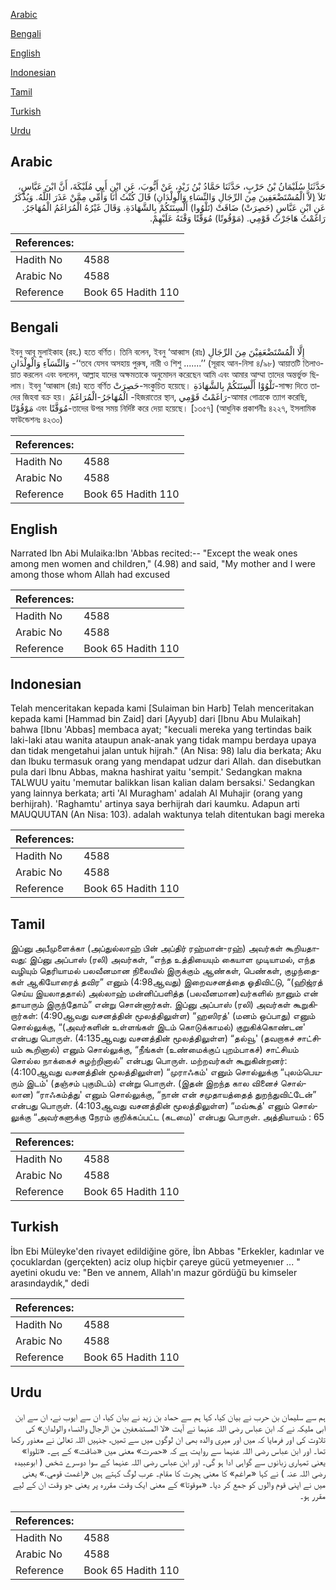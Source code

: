 [Arabic](#arabic)

[Bengali](#bengali)

[English](#english)

[Indonesian](#indonesian)

[Tamil](#tamil)

[Turkish](#turkish)

[Urdu](#urdu)

## Arabic


<div dir="rtl" lang="ar" style={{fontSize:'larger',backgroundColor:'#f8f9fa',padding:20}}>
حَدَّثَنَا سُلَيْمَانُ بْنُ حَرْبٍ، حَدَّثَنَا حَمَّادُ بْنُ زَيْدٍ، عَنْ أَيُّوبَ، عَنِ ابْنِ أَبِي مُلَيْكَةَ، أَنَّ ابْنَ عَبَّاسٍ، تَلاَ ‏(‏ِلاَّ الْمُسْتَضْعَفِينَ مِنَ الرِّجَالِ وَالنِّسَاءِ وَالْوِلْدَانِ‏)‏ قَالَ كُنْتُ أَنَا وَأُمِّي مِمَّنْ عَذَرَ اللَّهُ‏.‏ وَيُذْكَرُ عَنِ ابْنِ عَبَّاسٍ ‏(‏حَصِرَتْ‏)‏ ضَاقَتْ ‏(‏تَلْوُوا‏)‏ أَلْسِنَتَكُمْ بِالشَّهَادَةِ‏.‏ وَقَالَ غَيْرُهُ الْمُرَاغَمُ الْمُهَاجَرُ‏.‏ رَاغَمْتُ هَاجَرْتُ قَوْمِي‏.‏ ‏(‏مَوْقُوتًا‏)‏ مُوَقَّتًا وَقْتَهُ عَلَيْهِمْ‏.‏
</div>
<div style={{backgroundColor:'#f8f9fa',padding:20, marginBottom: 10}}><table> <thead> <tr> <th>References:</th> <th></th> </tr> </thead> <tbody><tr><td>Hadith No</td><td>4588</td></tr><tr><td>Arabic No</td><td>4588</td></tr><tr><td>Reference</td><td>Book 65 Hadith 110</td></tr></tbody></table></div>

## Bengali


<div dir="ltr" lang="bn" style={{fontSize:'larger',backgroundColor:'#f8f9fa',padding:20}}>
ইবনু আবূ মুলাইকাহ (রহ.) হতে বর্ণিত। তিনি বলেন, ইবনু ‘আব্বাস (রাঃ) إِلَّا الْمُسْتَضْعَفِيْنَ مِنَ الرِّجَالِ وَالنِّسَآءِ وَالْوِلْدَانِ -‘‘তবে যেসব অসহায় পুরুষ, নারী ও শিশু .......’’ (সূরাহ আন-নিসা ৪/৯৮) আয়াতটি তিলাওয়াত করলেন এবং বললেন, আল্লাহ যাদের অক্ষমতাকে অনুমোদন করেছেন আমি এবং আমার আম্মা তাদের অন্তর্ভুক্ত ছিলাম। ইবনু ‘আব্বাস (রাঃ) হতে বর্ণিত حَصِرَتْ-সংকুচিত হয়েছে। تَلْوُوْا أَلْسِنَتَكُمْ بِالشَّهَادَةِ-সাক্ষ্য দিতে তাদের জিহবা বক্র হয়। الْمُهَاجَرُ-الْمُرَاغَمُ -হিজরাতের স্থান, رَاغَمْتُ قَوْمِي-আমার গোত্রকে ত্যাগ করেছি, مَوْقُوْتًا এবং مُوَقَّتًا-তাদের উপর সময় নির্দিষ্ট করে দেয়া হয়েছে। [১৩৫৭] (আধুনিক প্রকাশনীঃ ৪২২৭, ইসলামিক ফাউন্ডেশনঃ ৪২৩০)
</div>
<div style={{backgroundColor:'#f8f9fa',padding:20, marginBottom: 10}}><table> <thead> <tr> <th>References:</th> <th></th> </tr> </thead> <tbody><tr><td>Hadith No</td><td>4588</td></tr><tr><td>Arabic No</td><td>4588</td></tr><tr><td>Reference</td><td>Book 65 Hadith 110</td></tr></tbody></table></div>

## English


<div dir="ltr" lang="en" style={{fontSize:'larger',backgroundColor:'#f8f9fa',padding:20}}>
Narrated Ibn Abi Mulaika:Ibn 'Abbas recited:-- "Except the weak ones among men women and children," (4.98) and said, "My mother and I were among those whom Allah had excused
</div>
<div style={{backgroundColor:'#f8f9fa',padding:20, marginBottom: 10}}><table> <thead> <tr> <th>References:</th> <th></th> </tr> </thead> <tbody><tr><td>Hadith No</td><td>4588</td></tr><tr><td>Arabic No</td><td>4588</td></tr><tr><td>Reference</td><td>Book 65 Hadith 110</td></tr></tbody></table></div>

## Indonesian


<div dir="ltr" lang="id" style={{fontSize:'larger',backgroundColor:'#f8f9fa',padding:20}}>
Telah menceritakan kepada kami [Sulaiman bin Harb] Telah menceritakan kepada kami [Hammad bin Zaid] dari [Ayyub] dari [Ibnu Abu Mulaikah] bahwa [Ibnu 'Abbas] membaca ayat; "kecuali mereka yang tertindas baik laki-laki atau wanita ataupun anak-anak yang tidak mampu berdaya upaya dan tidak mengetahui jalan untuk hijrah." (An Nisa: 98) lalu dia berkata; Aku dan Ibuku termasuk orang yang mendapat udzur dari Allah. dan disebutkan pula dari Ibnu Abbas, makna hashirat yaitu 'sempit.' Sedangkan makna TALWUU yaitu 'memutar balikkan lisan kalian dalam bersaksi.' Sedangkan yang lainnya berkata; arti 'Al Muragham' adalah Al Muhajir (orang yang berhijrah). 'Raghamtu' artinya saya berhijrah dari kaumku. Adapun arti MAUQUUTAN (An Nisa: 103). adalah waktunya telah ditentukan bagi mereka
</div>
<div style={{backgroundColor:'#f8f9fa',padding:20, marginBottom: 10}}><table> <thead> <tr> <th>References:</th> <th></th> </tr> </thead> <tbody><tr><td>Hadith No</td><td>4588</td></tr><tr><td>Arabic No</td><td>4588</td></tr><tr><td>Reference</td><td>Book 65 Hadith 110</td></tr></tbody></table></div>

## Tamil


<div dir="ltr" lang="ta" style={{fontSize:'larger',backgroundColor:'#f8f9fa',padding:20}}>
இப்னு அபீமுளைக்கா (அப்துல்லாஹ் பின் அப்திர் ரஹ்மான்-ரஹ்) அவர்கள் கூறியதாவது: இப்னு அப்பாஸ் (ரலி) அவர்கள், “எந்த உத்தியையும் கையாள முடியாமல், எந்த வழியும் தெரியாமல் பலவீனமான நிலையில் இருக்கும் ஆண்கள், பெண்கள், குழந்தைகள் ஆகியோரைத் தவிர” எனும் (4:98ஆவது) இறைவசனத்தை ஓதிவிட்டு, “(ஹிஜ்ரத் செய்ய இயலாததால்) அல்லாஹ் மன்னிப்பளித்த (பலவீனமான)வர்களில் நானும் என் தாயாரும் இருந்தோம்” என்று சொன்னார்கள். இப்னு அப்பாஸ் (ரலி) அவர்கள் கூறுகிறார்கள்: (4:90ஆவது வசனத்தின் மூலத்திலுள்ள) “ஹஸிரத்' (மனம் ஒப்பாது) எனும் சொல்லுக்கு, “(அவர்களின் உள்ளங்கள் இடம் கொடுக்காமல்) குறுகிக்கொண்டன' என்பது பொருள். (4:135ஆவது வசனத்தின் மூலத்திலுள்ள) “தல்வூ' (தவறாகச் சாட்சியம் கூறினால்) எனும் சொல்லுக்கு, “நீங்கள் (உண்மைக்குப் புறம்பாகச்) சாட்சியம் சொல்ல நாக்கைச் சுழற்றினால்” என்பது பொருள். மற்றவர்கள் கூறுகின்றனர்: (4:100ஆவது வசனத்தின் மூலத்திலுள்ள) “முராஃகம்' எனும் சொல்லுக்கு “புலம்பெயரும் இடம்' (தஞ்சம் புகுமிடம்) என்று பொருள். (இதன் இறந்த கால வினைச் சொல்லான) “ராஃகம்த்து' எனும் சொல்லுக்கு, “நான் என் சமுதாயத்தைத் துறந்துவிட்டேன்” என்பது பொருள். (4:103ஆவது வசனத்தின் மூலத்திலுள்ள) “மவ்கூத்' எனும் சொல்லுக்கு “அவர்களுக்கு நேரம் குறிக்கப்பட்ட (கடமை)' என்பது பொருள். அத்தியாயம் : 65
</div>
<div style={{backgroundColor:'#f8f9fa',padding:20, marginBottom: 10}}><table> <thead> <tr> <th>References:</th> <th></th> </tr> </thead> <tbody><tr><td>Hadith No</td><td>4588</td></tr><tr><td>Arabic No</td><td>4588</td></tr><tr><td>Reference</td><td>Book 65 Hadith 110</td></tr></tbody></table></div>

## Turkish


<div dir="ltr" lang="tr" style={{fontSize:'larger',backgroundColor:'#f8f9fa',padding:20}}>
İbn Ebi Müleyke'den rivayet edildiğine göre, İbn Abbas "Erkekler, kadınlar ve çocuklardan (gerçekten) aciz olup hiçbir çareye gücü yetmeyenıer ... " ayetini okudu ve: "Ben ve annem, Allah'ın mazur gördüğü bu kimseler arasındaydık," dedi
</div>
<div style={{backgroundColor:'#f8f9fa',padding:20, marginBottom: 10}}><table> <thead> <tr> <th>References:</th> <th></th> </tr> </thead> <tbody><tr><td>Hadith No</td><td>4588</td></tr><tr><td>Arabic No</td><td>4588</td></tr><tr><td>Reference</td><td>Book 65 Hadith 110</td></tr></tbody></table></div>

## Urdu


<div dir="rtl" lang="ur" style={{fontSize:'larger',backgroundColor:'#f8f9fa',padding:20}}>
ہم سے سلیمان بن حرب نے بیان کیا، کہا ہم سے حماد بن زید نے بیان کیا، ان سے ایوب نے، ان سے ابن ابی ملیکہ نے کہ ابن عباس رضی اللہ عنہما نے آیت «لا المستضعفين من الرجال والنساء والولدان‏» کی تلاوت کی اور فرمایا کہ میں اور میری والدہ بھی ان لوگوں میں سے تھیں، جنہیں اللہ تعالیٰ نے معذور رکھا تھا۔ اور ابن عباس رضی اللہ عنہما سے روایت ہے کہ «حصرت‏» معنی میں «ضاقت» کے ہے۔ «تلووا‏» یعنی تمہاری زبانوں سے گواہی ادا ہو گی۔ اور ابن عباس رضی اللہ عنہما کے سوا دوسرے شخص ( ابوعبیدہ رضی اللہ عنہ ) نے کہا «مراغم» کا معنی ہجرت کا مقام۔ عرب لوگ کہتے ہیں «راغمت قومي‏.‏» یعنی میں نے اپنی قوم والوں کو جمع کر دیا۔ «موقوتا‏» کے معنی ایک وقت مقررہ پر یعنی جو وقت ان کے لیے مقرر ہو۔
</div>
<div style={{backgroundColor:'#f8f9fa',padding:20, marginBottom: 10}}><table> <thead> <tr> <th>References:</th> <th></th> </tr> </thead> <tbody><tr><td>Hadith No</td><td>4588</td></tr><tr><td>Arabic No</td><td>4588</td></tr><tr><td>Reference</td><td>Book 65 Hadith 110</td></tr></tbody></table></div>